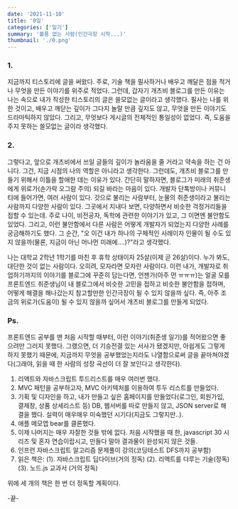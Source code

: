 ```yaml
---
date: '2021-11-10'
title: '0일'
categories: ['일기']
summary: '볼품 없는 사람(인간극장 시작...)'
thumbnail: './0.png'
---
```


### 1.

지금까지 티스토리에 글을 써왔다. 주로, 기술 책을 필사하거나 배우고 깨달은 점을 적거나
무엇을 만든 이야기를 위주로 적었다. 그런데, 갑자기 개츠비 블로그를 만든 이유는
나는 속으로 내가 작성한 티스토리의 글은 쓸모없는 글이라고 생각했다. 필사는
나를 위한 것이고, 배우고 깨닫는 깊이가 그다지 놀랄 만큼 깊지도 않고, 무엇을 만든 이야기도
드라마틱하지 않았다. 그리고, 무엇보다 게시글의 전체적인 통일성이 없었다. 즉, 도움을
주지 못하는 쓸모없는 글이라 생각했다.

### 2.

그렇다고, 앞으로 개츠비에서 쓰일 글들의 깊이가 놀라움을 줄 거라고 약속을 하는 건 아니다. 그건, 지금 시점의 나의 역할은 아니라고 생각한다. 그런데도, 개츠비 블로그를 만들기 위해서 이틀을 할애한 데는 이유가 있다. 간단히 말하자면, 블로그가 미래의 취준생에게 위로가(손가락 오그람 주의) 되길 바라는 마음이 있다.
개발자 단톡방이나 커뮤니티에 들어가면, 여러 사람이 있다. 갓으로 불리는 사람부터, 눈물의
취준생이라고 불리는 사람까지 다양한 사람이 있다. 그곳에서 지내다 보면, 다양하면서 비슷한 걱정거리들을 접할 수 있는데. 주로 나이, 비전공자, 독학에 관련한 이야기가 있고, 그 이면엔 불안함도 있었다. 그리고, 이런 불안함에서 다른 사람은 어떻게 개발자가 되었는지 다양한 사례를 궁금해하기도 했다. 그 순간, "오 이건 내가 하나의 구체적인 사례이자 인물이 될 수도 있지 않을까(물론, 지금이 아닌 머나먼 미래에....)?"라고 생각했다.

나는 대학교 2학년 1학기를 마친 후 휴학 상태이자 25살(이제 곧 26살)이다. 누가 봐도,
대단한 것이 없는 사람이다. 오히려, 모자라면 모자란 사람이다. 이런 내가, 개발자로 취업하기까지의 이야기를 블로그에 꾸준히 담는다면, 언젠가(아주 먼 ㅠㅠㅠ)는 얼굴 모를 프론트엔드 취준생님이 내 블로그에서 비슷한 고민을 접하고 비슷한 불안함을 접하며, 어떻게 해결을 해나갔는지 참고할만한 인간극장이 될 수 있지 않을까 싶다. 즉, 아주 조금의 위로가(도움이) 될 수 있지 않을까 싶어서 개츠비 블로그를 만들게 되었다.

### Ps.

프론트엔드 공부를 맨 처음 시작할 때부터, 이런 이야기(취준생 일기)를 적어왔으면 좋으려만 그러지 못했다. 그랬으면, 더 기승전결 있는 서사가 됐겠지만, 아쉽게도 그렇게 하지 못했기 때문에, 지금까지 무엇을 공부했었는지라도 나열함으로써 글을 끝마쳐야겠다(그래야, 읽을 때 한 사람의 성장 곡선이 더 잘 보인다고 생각한다).

1. 리액트와 자바스크립트 투드리스트를 매우 여러번 했다.
2. MVC 패턴을 공부하고자, MVC 아키텍처를 이용하여 투두 리스트를 만들었다.
3. 기획 및 디자인을 하고, 내가 만들고 싶은 홈페이지를 만들었다(로그인, 회원가입, 결제창, 상품 상세리스트 등) DB, 웹서버를 따로 만들지 않고, JSON server로 해결을 했다. 실력이 매우매우 미숙했던 시기다(지금도 그렇지만..).
4. 애플 메모앱 bear를 클론했다.
5. 이제 나머지는 매우 자잘한 것들 밖에 없다. 처음 시작했을 때 한, javascript 30 시리즈 및 혼자 연습이랍시고, 만들다 말아 결과물이 완성되지 않은 것들.
6. 인프런 자바스크립트 알고리즘 문제풀이 강의(코딩테스트 DFS까지 공부함)
7. 읽은 책은:
   (1). 자바스크립트 딥다이브(거의 정독)
   (2). 리액트를 다루는 기술(정독)
   (3). 노드.js 교과서 (거의 정독)

위에 세 개의 책은 한 번 더 정독할 계획이다.

-끝-
